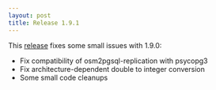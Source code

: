 ```yaml
---
layout: post
title: Release 1.9.1
---
```


This [release](https://github.com/openstreetmap/osm2pgsql/releases/tag/1.9.1)
fixes some small issues with 1.9.0:

* Fix compatibility of osm2pgsql-replication with psycopg3
* Fix architecture-dependent double to integer conversion
* Some small code cleanups


